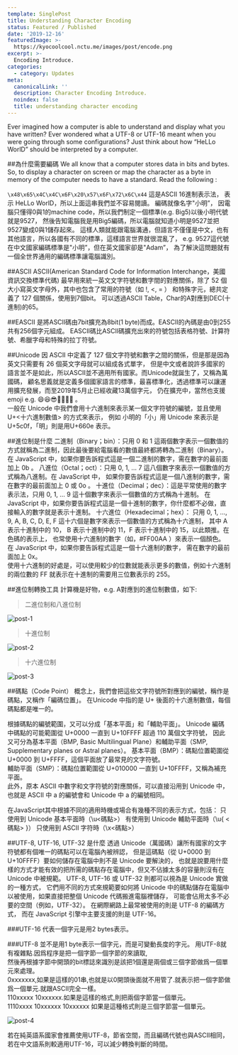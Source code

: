 ```yaml
---
template: SinglePost
title: Understanding Character Encoding
status: Featured / Published
date: '2019-12-16'
featuredImage: >-
  https://kyocoolcool.nctu.me/images/post/encode.png
excerpt: >-
  Encoding Introduce.
categories:
  - category: Updates 
meta:
  canonicalLink: ''
  description: Character Encoding Introduce.
  noindex: false
  title: understanding character encoding
---
```

Ever imagined how a computer is able to understand and display 
what you have written? Ever wondered what a UTF-8 or UTF-16 meant
when you were going through some configurations? Just think about
how “HeLLo WorlD” should be interpreted by a computer.

##為什麼需要編碼
We all know that a computer stores data in bits and bytes. So,
to display a character on screen or map the character as a byte in memory of the computer needs to have a standard. Read the following :

`\x48\x65\x4C\x4C\x6F\x20\x57\x6F\x72\x6C\x44` 這是ASCII 16進制表示法，
表示 HeLLo WorlD，所以上面這串我們並不容易閱讀。 編碼就像名字"小明”，
因電腦只懂得0與1的machine code，所以我們制定一個標準(e.g. Big5)以後小明代號就是9527，
然後告知電腦我是用Big5編碼，所以電腦就知道小明是9527並把9527變成0與1儲存起來。
這樣人類就能跟電腦溝通，但語言不僅僅是中文，也有其他語言，所以各國有不同的標準，這樣語言世界就很混亂了，
e.g. 9527這代號在中文國家編碼標準是"小明”，但在英文國家卻是"Adam”，
為了解決這問題就有一個全世界通用的編碼標準讓電腦識別。

##ASCII
ASCII(American Standard Code for Information Interchange，美國資訊交換標準代碼)
最早用來統一英文文字符號和數字間的對應關係，除了 52 個大小寫英文字母外，其中也包含了常用的符號（如 !, <, = ）
和特殊字元，總共定義了 127 個關係，使用到7個bit。
可以透過ASCII Table，Char的A對應到DEC(十進制)的65。

##EASCII
是將ASCII碼由7bit擴充為8bit(1 byte)而成。EASCII的內碼是由0到255共有256個字元組成。
EASCII碼比ASCII碼擴充出來的符號包括表格符號、計算符號、希臘字母和特殊的拉丁符號。

##Unicode
因 ASCII 中定義了 127 個文字符號和數字之間的關係，但是那是因為英文只需要有 26 個英文字母就可以組成各式單字，
但是中文或者說許多國家的語言並不是如此，所以ASCII並不適用所有國家。而Unicode就誕生了，又稱為萬國碼，
顧名思義就是定義多個國家語言的標準，最喜標準化，透過標準可以讓運用擴充發展，而至2019年5月止已經收藏13萬個字元，
仍在擴充中，當然也支援emoji e.g. 😄😆😎🥶🍌🍎🍒 。  
一般在 Unicode 中我們會用十六進制來表示某一個文字符號的編號，並且使用 U+<十六進制數值> 的方式來表示，
例如 小明的「小」用 Unicode 來表示是 U+5c0f，「明」則是用U+660e 表示。

##進位制是什麼
二進制（Binary；bin）：只用 0 和 1 這兩個數字表示一個數值的方式就稱為二進制，因此最後要給電腦看的數值最終都將轉為二進制（Binary）。
在 JavaScript 中，如果你要告訴程式這是一個二進制的數字，需在數字的最前面加上 0b 。 
八進位（Octal；oct）：只用 0, 1, … 7 這八個數字來表示一個數值的方式稱為八進制。在 JavaScript 中，
如果你要告訴程式這是一個八進制的數字，需在數字的最前面加上 0 或 0o 。 
十進位（Decimal；dec）：這是平常使用的數字表示法，只用 0, 1, … 9 這十個數字來表示一個數值的方式稱為十進制。
在 JavaScript 中，如果你要告訴程式這是一個十進制的數字，你什麼都不必做，直接輸入的數字就是表示十進制。
十六進位（Hexadecimal；hex）： 只用 0, 1, …, 9, A, B, C, D, E, F 這十六個是數字來表示一個數值的方式稱為十六進制，
其中 A 表示十進制中的 10， B 表示十進制中的 11，F 表示十進制中的 15，以此類推。在色碼的表示上，
也常使用十六進制的數字（如，#FF00AA ）來表示一個顏色。在 JavaScript 中，如果你要告訴程式這是一個十六進制的數字，
需在數字的最前面加上 0x。  
使用十六進制的好處是，可以使用較少的位數就能表示更多的數值，例如十六進制的兩位數的 FF 就表示在十進制的需要用三位數表示的 255。

##進位制轉換工具
計算機是好物，e.g. A對應到的進位制數值，如下:
>二進位制和八進位制

![post-1](../../static/images/post/20191216/20191216-post-1.png)

>十進位制

![post-2](../../static/images/post/20191216/20191216-post-2.png)

>十六進位制

![post-3](../../static/images/post/20191216/20191216-post-3.png)

##碼點（Code Point）
概念上，我們會把這些文字符號所對應到的編號，稱作是碼點，又稱作「編碼位置」。
在Unicode 中指的是 U+ 後面的十六進制數值，每個碼點都是唯一的。

根據碼點的編號範圍，又可以分成「基本平面」和「輔助平面」。
Unicode 編碼中碼點的可能範圍從 U+0000 一直到 U+10FFFF 超過 110 萬個文字符號，
因此又可分為基本平面（BMP, Basic Multilingual Plane）和輔助平面（SMP, Supplementary planes or Astral planes）。
基本平面（BMP）：碼點位置範圍從 U+0000 到 U+FFFF，這個平面放了最常見的文字符號。  
輔助平面（SMP）：碼點位置範圍從 U+010000 一直到 U+10FFFF，又稱為補充平面。  
此外，原本 ASCII 中數字和文字符號的對應關係，可以直接沿用到 Unicode 中，也就是 ASCII 中 a 的編號會和 Unicode 中 a 的編號相同。

在JavaScript其中根據不同的適用時機或場合有幾種不同的表示方式，包括： 只使用到 Unicode 基本平面時（\u<碼點>） 有使用到 Unicode 輔助平面時（\u{ <碼點> }） 只使用到 ASCII 字符時（\x<碼點>）

##UTF-8, UTF-16, UTF-32 是什麼
透過 Unicode（萬國碼）讓所有國家的文字符號都有個唯一的碼點可以在電腦內被辨認，
但是這碼點（從 U+0000 到 U+10FFFF）要如何儲存在電腦中則不是 Unicode 要解決的，
也就是說要用什麼樣的方式才能有效的把所需的碼點存在電腦中，但又不佔據太多的容量則沒有在Unicode 中被規範。
UTF-8, UTF-16 或 UTF-32 則都可以視為是 Unicode 實做的一種方式，
它們用不同的方式來規範要如何將 Unicode 中的碼點儲存在電腦中以被使用，如果直接把整個 Unicode 代碼搬進電腦裡儲存，
可能會佔用太多不必要的空間（例如，UTF-32）。 在網際網路上最常被使用的則是 UTF-8 的編碼方式，
而在 JavaScript 引擎中主要支援的則是 UTF-16。

###UTF-16
代表一個字元是用2 bytes表示。

###UTF-8
並不是用1 byte表示一個字元，而是可變動長度的字元。 用UTF-8就有複雜點.因爲程序是把一個字節一個字節的來讀取,  
然後再根據字節中開頭的bit標誌來識別是該把1個還是兩個或三個字節做爲一個單元來處理。  
0xxxxxxx,如果是這樣的01串,也就是以0開頭後面就不用管了.就表示把一個字節做爲一個單元.就跟ASCII完全一樣。    
110xxxxx 10xxxxxx.如果是這樣的格式,則把兩個字節當一個單元。  
1110xxxx 10xxxxxx 10xxxxxx 如果是這種格式則是三個字節當一個單元。

![post-4](../../static/images/post/20191216/20191216-post-4.png)

若在純英語系國家會推薦使用UTF-8，節省空間，而且編碼代號也與ASCII相同，若在中文語系則較適用UTF-16，可以減少轉換判斷的時間。
